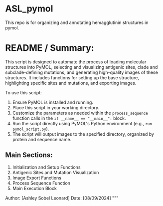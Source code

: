 # ASL_pymol
This repo is for organizing and annotating hemagglutinin structures in pymol. 

README / Summary:
=================

This script is designed to automate the process of loading molecular structures into PyMOL, selecting and visualizing antigenic sites, clade and subclade-defining mutations, and generating high-quality images of these structures. It includes functions for setting up the base structure, highlighting specific sites and mutations, and exporting images. 

To use this script:
1. Ensure PyMOL is installed and running.
2. Place this script in your working directory.
3. Customize the parameters as needed within the `process_sequence` function calls in the `if __name__ == "__main__":` block.
4. Run the script directly using PyMOL's Python environment (e.g., `run pymol_script.py`).
5. The script will output images to the specified directory, organized by protein and sequence name.

Main Sections:
--------------
1. Initialization and Setup Functions
2. Antigenic Sites and Mutation Visualization
3. Image Export Functions
4. Process Sequence Function
5. Main Execution Block

Author: [Ashley Sobel Leonard]
Date: [08/09/2024]
"""
